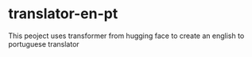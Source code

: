 # translator-en-pt
This peoject uses transformer from hugging face to create an english to portuguese translator
